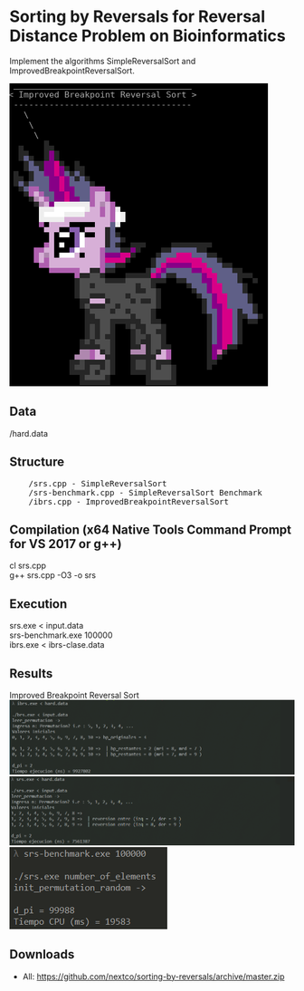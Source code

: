 # Sorting by Reversals for Reversal Distance Problem on Bioinformatics
Implement the algorithms SimpleReversalSort and ImprovedBreakpointReversalSort.<br/>

![](img/banner.png)<br/>

## Data
/hard.data

## Structure
<pre>
	/srs.cpp - SimpleReversalSort
	/srs-benchmark.cpp - SimpleReversalSort Benchmark
	/ibrs.cpp - ImprovedBreakpointReversalSort
</pre>

## Compilation (x64 Native Tools Command Prompt for VS 2017 or g++)
cl srs.cpp <br/>
g++ srs.cpp -O3 -o srs

## Execution
srs.exe < input.data <br/>
srs-benchmark.exe 100000 <br/>
ibrs.exe < ibrs-clase.data

## Results
Improved Breakpoint Reversal Sort<br/>
![](img/ibrs.png)<br/>
![](img/srs.png)<br/>
![](img/srs-benchmark.png)


## Downloads
- All: https://github.com/nextco/sorting-by-reversals/archive/master.zip
